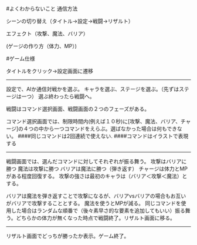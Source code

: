 #よくわからないこと
通信方法

シーンの切り替え（タイトル→設定→戦闘→リザルト）

エフェクト（攻撃、魔法、バリア）

(ゲージの作り方（体力、MP）)



#ゲーム仕様

タイトルをクリック→設定画面に遷移
****

設定で、AIか通信対戦かを選ぶ。
キャラを選ぶ、ステージを選ぶ。（先ずはステージは一つ）
選ぶ終わったら戦闘へ。

戦闘はコマンド選択画面、戦闘画面の２つのフェーズがある。

コマンド選択画面では、制限時間内(例えば１０秒)に[攻撃、魔法、バリア、チャージ]の４つの中から一つコマンドをえらぶ。選ばなかった場合は何もできない。
####同じコマンドは2回連続で使えない.
####コマンドはイラストで表現する

****

戦闘画面では、選んだコマンドに対してそれぞれが振る舞う。
攻撃はバリアに勝つ
魔法は攻撃に勝つ
バリアは魔法に勝つ（弾き返す）
チャージは体力とMPがある程度回復する。
攻撃の強さは最初のキャラは（バリア＜攻撃＜魔法）とする。

バリアは魔法を弾き返すことで攻撃になるが、バリアvsバリアの場合もお互いがバリアで攻撃することとする。
魔法を使うとMPが減る。
同じコマンドを使用した場合はランダムな順番で（後々素早さ的な要素を追加してもいい）振る舞う。どちらかの体力が無くなった時点で戦闘終了。リザルト画面に移る。

****
リザルト画面でどっちが勝ったか表示。ゲーム終了。
